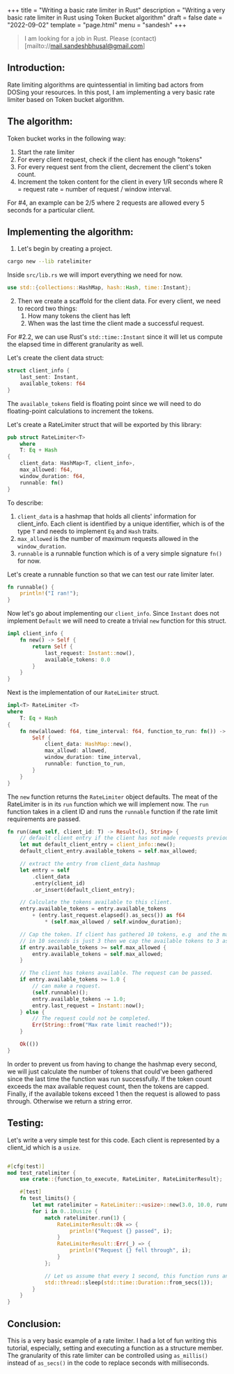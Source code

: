 +++
title = "Writing a basic rate limiter in Rust"
description = "Writing a very basic rate limiter in Rust using Token Bucket algorithm"
draft = false
date = "2022-09-02"
template = "page.html"
menu = "sandesh"
+++
> I am looking for a job in Rust. Please (contact)[mailto://mail.sandeshbhusal@gmail.com]

## Introduction: 

Rate limiting algorithms are quintessential in limiting bad actors from DOSing your resources. In this post, I am implementing a very basic rate limiter based on Token bucket algorithm.

## The algorithm:

Token bucket works in the following way: 

1. Start the rate limiter
2. For every client request, check if the client has enough "tokens"
3. For every request sent from the client, decrement the client's token count. 
4. Increment the token content for the client in every 1/R seconds where R = request rate = number of request / window interval.

For #4, an example can be 2/5 where 2 requests are allowed every 5 seconds for a particular client. 

## Implementing the algorithm:

1. Let's begin by creating a project. 

```bash
cargo new --lib ratelimiter
```

Inside `src/lib.rs` we will import everything we need for now. 

```rust
use std::{collections::HashMap, hash::Hash, time::Instant};
```

2. Then we create a scaffold for the client data. For every client, we need to record two things: 
   1. How many tokens the client has left
   2. When was the last time the client made a successful request. 

For #2.2, we can use Rust's `std::time::Instant` since it will let us compute the elapsed time in different granularity as well.

Let's create the client data struct: 

```rust
struct client_info {
    last_sent: Instant,
    available_tokens: f64
}
```

The `available_tokens` field is floating point since we will need to do floating-point calculations to increment the tokens. 

Let's create a RateLimiter struct that will be exported by this library: 

```rust
pub struct RateLimiter<T> 
    where 
    T: Eq + Hash 
{
    client_data: HashMap<T, client_info>,
    max_allowed: f64,
    window_duration: f64,
    runnable: fn()    
}
```

To describe:
1. `client_data` is a hashmap that holds all clients' information for client_info. Each client is identified by a unique identifier, which is of the type `T` and needs to implement `Eq` and `Hash` traits. 
2. `max_allowed` is the number of maximum requests allowed in the `window_duration`.
3. `runnable` is a runnable function which is of a very simple signature `fn()` for now. 

Let's create a runnable function so that we can test our rate limiter later. 

```rust
fn runnable() {
    println!("I ran!");
}
```

Now let's go about implementing our `client_info`. Since `Instant` does not implement `Default` we will need to create a trivial `new` function for this struct. 

```rust
impl client_info {
    fn new() -> Self {
        return Self {
            last_request: Instant::now(),
            available_tokens: 0.0
        }
    }
}
```

Next is the implementation of our `RateLimiter` struct. 

```rust
impl<T> RateLimiter <T>
where 
    T: Eq + Hash 
{
    fn new(allowed: f64, time_interval: f64, function_to_run: fn()) -> Self {
        Self {
            client_data: HashMap::new(),
            max_allowd: allowed,
            window_duration: time_interval,
            runnable: function_to_run,
        }
    }
}
```

The `new` function returns the `RateLimiter` object defaults. The meat of the RateLimiter is in its `run` function which we will implement now. The `run` function takes in a client ID and runs the `runnable` function if the rate limit requirements are passed.

```rust
fn run(&mut self, client_id: T) -> Result<(), String> {
    // default client entry if the client has not made requests previously.
    let mut default_client_entry = client_info::new();
    default_client_entry.available_tokens = self.max_allowed;

    // extract the entry from client_data hashmap
    let entry = self
        .client_data
        .entry(client_id)
        .or_insert(default_client_entry);

    // Calculate the tokens available to this client.
    entry.available_tokens = entry.available_tokens
        + (entry.last_request.elapsed().as_secs()) as f64
            * (self.max_allowed / self.window_duration);

    // Cap the token. If client has gathered 10 tokens, e.g  and the max allowed requests
    // in 10 seconds is just 3 then we cap the available tokens to 3 as well.
    if entry.available_tokens >= self.max_allowed {
        entry.available_tokens = self.max_allowed;
    }

    // The client has tokens available. The request can be passed.
    if entry.available_tokens >= 1.0 {
        // can make a request.
        (self.runnable)();
        entry.available_tokens -= 1.0;
        entry.last_request = Instant::now();
    } else {
        // The request could not be completed.
        Err(String::from("Max rate limit reached!"));
    }

    Ok(())
}
```

In order to prevent us from having to change the hashmap every second, we will just calculate the number of tokens that could've been gathered since the last time the function was run successfully. If the token count exceeds the max available request count, then the tokens are capped. Finally, if the available tokens exceed 1 then the request is allowed to pass through. Otherwise we return a string error.

## Testing: 

Let's write a very simple test for this code. Each client is represented by a client_id which is a `usize`.

```rust

#[cfg(test)]
mod test_ratelimiter {
    use crate::{function_to_execute, RateLimiter, RateLimiterResult};

    #[test]
    fn test_limits() {
        let mut ratelimiter = RateLimiter::<usize>::new(3.0, 10.0, runnable);
        for i in 0..10usize {
            match ratelimiter.run(1) {
                RateLimiterResult::Ok => {
                    println!("Request {} passed", i);
                }
                RateLimiterResult::Err(_) => {
                    println!("Request {} fell through", i);
                }
            };

            // Let us assume that every 1 second, this function runs and makes a request.
            std::thread::sleep(std::time::Duration::from_secs(1));
        }
    }
}
```

## Conclusion: 

This is a very basic example of a rate limiter. I had a lot of fun writing this tutorial, especially, setting and executing a function as a structure member. The granularity of this rate limiter can be controlled using `as_millis()` instead of `as_secs()` in the code to replace seconds with milliseconds.